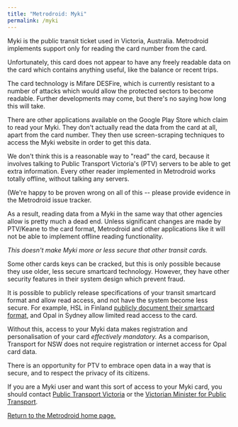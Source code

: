 ```yaml
---
title: "Metrodroid: Myki"
permalink: /myki
---
```


Myki is the public transit ticket used in Victoria, Australia. Metrodroid
implements support only for reading the card number from the card.

Unfortunately, this card does not appear to have any freely readable data on the
card which contains anything useful, like the balance or recent trips.

The card technology is Mifare DESFire, which is currently resistant to a number
of attacks which would allow the protected sectors to become readable. Further
developments may come, but there's no saying how long this will take.

There are other applications available on the Google Play Store which claim to
read your Myki.  They don't actually read the data from the card at all, apart
from the card number.  They then use screen-scraping techniques to access the
Myki website in order to get this data.

We don't think this is a reasonable way to "read" the card, because it involves
talking to Public Transport Victoria's (PTV) servers to be able to get extra
information.  Every other reader implemented in Metrodroid works totally
offline, without talking any servers.

(We're happy to be proven wrong on all of this -- please provide evidence in the
Metrodroid issue tracker.

As a result, reading data from a Myki in the same way that other agencies allow
is pretty much a dead end.  Unless significant changes are made by PTV/Keane to
the card format, Metrodroid and other applications like it will not be able to
implement offline reading functionality.

_This doesn't make Myki more or less secure that other transit cards._

Some other cards keys can be cracked, but this is only possible because they
use older, less secure smartcard technology. However, they have other security
features in their system design which prevent fraud.

It is possible to publicly release specifications of your transit smartcard
format and allow read access, and not have the system become less secure. For
example, HSL in Finland [publicly document their smartcard
format](http://dev.hsl.fi/#travel-card), and Opal in Sydney allow limited read
access to the card.

Without this, access to your Myki data makes registration and personalisation of
your card _effectively mandatory._ As a comparison, Transport for NSW does not
require registration or internet access for Opal card data.

There is an opportunity for PTV to embrace open data in a way that is secure,
and to respect the privacy of its citizens.

If you are a Myki user and want this sort of access to your Myki card, you
should contact [Public Transport
Victoria](http://ptv.vic.gov.au/customer-service/feedback-and-complaints/) or
the [Victorian Minister for Public
Transport](http://www.vic.gov.au/contactsandservices/directory/?ea0_lfz99_120.&roleWithSubordinates&d4594914-a7cc-4cfe-83c5-ca64af7fa031).

[Return to the Metrodroid home page.](https://micolous.github.io/metrodroid/)

